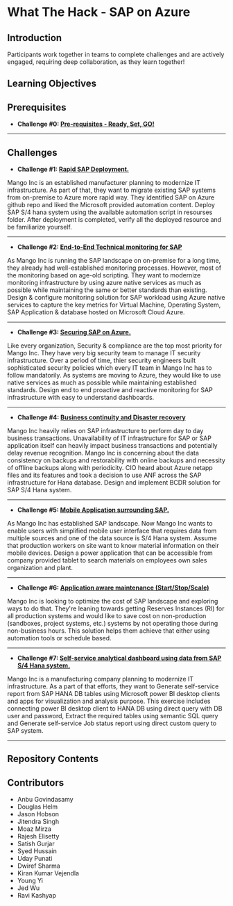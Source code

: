# What The Hack - SAP on Azure 

## Introduction 

Participants work together in teams to complete challenges and are actively engaged, requiring deep collaboration, as they learn together!

## Learning Objectives

## Prerequisites

- **Challenge #0: [Pre-requisites - Ready, Set, GO!](Student/00-prereqs.md)**

---

## Challenges

- **Challenge #1: [Rapid SAP Deployment.](Student/01-SAP-Auto-Deployment.md)**

Mango Inc is an established manufacturer planning to modernize IT infrastructure. As part of that, they want to migrate existing SAP systems from on-premise to Azure more rapid way. They identified SAP on Azure github repo and liked the Microsoft provided automation content. Deploy SAP S/4 hana system using the available automation script in resourses folder. After deployment is completed, verify all the deployed resource and be familiarize yourself. 

---

 
-  **Challenge #2: [End-to-End Technical monitoring for SAP](Student/02-Azure-Monitor.md)**

As Mango Inc is running the SAP landscape on on-premise for a long time, they already had well-established monitoring processes. However, most of the monitoring based on age-old scripting. They want to modernize monitoring infrastructure by using azure native services as much as possible while maintaining the same or better standards than existing. Design & configure monitoring solution for SAP workload using Azure native services to capture the key metrics for Virtual Machine, Operating System, SAP Application & database hosted on Microsoft Cloud Azure. 

---


-   **Challenge #3: [Securing SAP on Azure.](Student/03-SAP-Security.md)**

Like every organization, Security & compliance are the top most priority for Mango Inc. They have very big security team to manage IT security infrastructure. Over a period of time, thier security engineers built sophisticated security policies which every IT team in Mango Inc has to follow mandatorily. As systems are moving to Azure, they would like to use native services as much as possible while maintaining established standards. Design end to end proactive and reactive monitoring for SAP infrastructure with easy to understand dashboards. 

---


-   **Challenge #4: [Business continuity and Disaster recovery](Student/04-BusinessContinuity-and-DR.md)**

Mango Inc heavily relies on SAP infrastructure to perform day to day business transactions. Unavailability of IT infrastructure for SAP or SAP application itself can heavily impact business transactions and potentially delay revenue recognition. Mango Inc is concerning about the data consistency on backups and restorability with online backups and necessity of offline backups along with periodicity. CIO heard about Azure netapp files and its features and took a decision to use ANF across the SAP infrastructure for Hana database. Design and implement BCDR solution for SAP S/4 Hana system. 

---


-   **Challenge #5: [Mobile Application surrounding SAP.](Student/05-PowerApps.md)**

As Mango Inc has established SAP landscape. Now Mango Inc wants to enable users with simplified mobile user interface that requires data from multiple sources and one of the data source is S/4 Hana system. Assume that production workers on site want to know material information on their mobile devices. Design a power application that can be accessible from company provided tablet to search materials on employees own sales organization and plant. 

---


-  **Challenge #6: [Application aware maintenance (Start/Stop/Scale)](Student/06-Start-Stop-Automation.md)**

Mango Inc is looking to optimize the cost of SAP landscape and exploring ways to do that. They're leaning towards getting Reserves Instances (RI) for all production systems and would like to save cost on non-production (sandboxes, project systems, etc.) systems by not operating those during non-business hours. This solution helps them achieve that either using automation tools or schedule based.

---


-  **Challenge #7: [Self-service analytical dashboard using data from SAP S/4 Hana system.](Student/07-PowerQuery.md)** 

Mango Inc is a manufacturing company planning to modernize IT infrastructure. As a part of that efforts, they want to Generate self-service report from SAP HANA DB tables using Microsoft power BI desktop clients and apps for visualization and analysis purpose. This exercise includes connecting power BI desktop client to HANA DB using direct query with DB user and password, Extract the required tables using semantic SQL query and Generate self-service Job status report using direct custom query to SAP system.

---

## Repository Contents

## Contributors
- Anbu Govindasamy
- Douglas Helm
- Jason Hobson
- Jitendra Singh
- Moaz Mirza
- Rajesh Elisetty
- Satish Gurjar
- Syed Hussain
- Uday Punati
- Dwiref Sharma
- Kiran Kumar Vejendla
- Young Yi
- Jed Wu
- Ravi Kashyap
